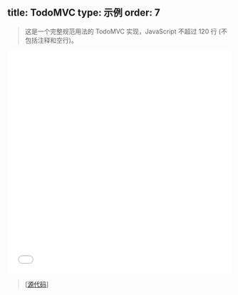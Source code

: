 title: TodoMVC
type: 示例
order: 7
---

> 这是一个完整规范用法的 TodoMVC 实现，JavaScript 不超过 120 行 (不包括注释和空行)。

<iframe width="100%" height="500" src="todomvc/index.html" allowfullscreen="allowfullscreen" frameborder="0"></iframe>

> [[源代码](https://github.com/yyx990803/vue/tree/dev/examples/todomvc)]
